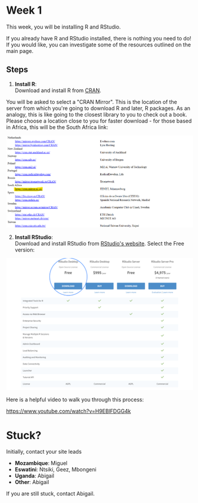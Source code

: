 # Week 1

This week, you will be installing R and RStudio.

If you already have R and RStudio installed, there is nothing you need to do! If you would like, you can investigate some of the resources outlined on the main page. 



## Steps

1. **Install R**:  
   Download and install R from [CRAN](https://cran.r-project.org/).

You will be asked to select a "CRAN Mirror". This is the location of the server from which you're going to download R and later, R packages. As an analogy, this is like going to the closest library to you to check out a book. Please choose a location close to you for faster download - for those based in Africa, this will be the South Africa link:

![](image.png)

2. **Install RStudio**:  
   Download and install RStudio from [RStudio's website](https://posit.co/download/rstudio-desktop/). Select the Free version:

![](image-1.png)

Here is a helpful video to walk you through this process:

https://www.youtube.com/watch?v=H9EBlFDGG4k

# Stuck?

Initially, contact your site leads

- **Mozambique**: Miguel  
- **Eswatini**: Ntsiki, Geez, Mbongeni  
- **Uganda**: Abigail
- **Other**: Abigail

If you are still stuck, contact Abigail.